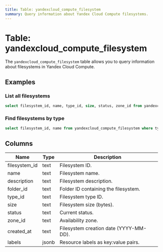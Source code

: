 ```yaml
---
title: Table: yandexcloud_compute_filesystem
summary: Query information about Yandex Cloud Compute filesystems.
---
```


# Table: yandexcloud_compute_filesystem

The `yandexcloud_compute_filesystem` table allows you to query information about filesystems in Yandex Cloud Compute.

## Examples

### List all filesystems
```sql
select filesystem_id, name, type_id, size, status, zone_id from yandexcloud_compute_filesystem;
```

### Find filesystems by type
```sql
select filesystem_id, name from yandexcloud_compute_filesystem where type_id = 'network-ssd';
```

## Columns
| Name         | Type   | Description                                 |
|--------------|--------|---------------------------------------------|
| filesystem_id| text   | Filesystem ID.                              |
| name         | text   | Filesystem name.                            |
| description  | text   | Filesystem description.                     |
| folder_id    | text   | Folder ID containing the filesystem.        |
| type_id      | text   | Filesystem type ID.                         |
| size         | text   | Filesystem size (bytes).                    |
| status       | text   | Current status.                             |
| zone_id      | text   | Availability zone.                          |
| created_at   | text   | Filesystem creation date (YYYY-MM-DD).      |
| labels       | jsonb  | Resource labels as key:value pairs.         | 